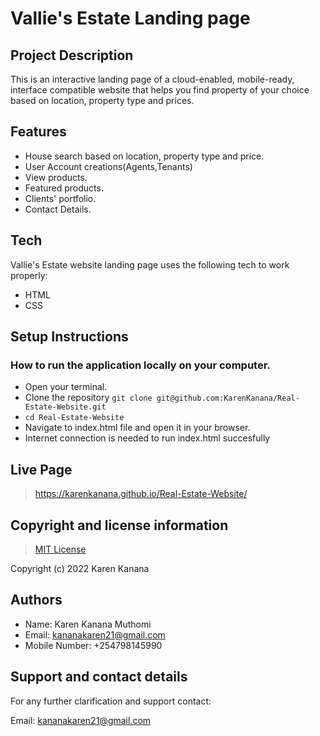 # Vallie's Estate Landing page

## Project Description
This is an interactive landing page of a cloud-enabled, mobile-ready, interface compatible website that helps you find property of your choice based on location, property type and prices.


## Features

- House search based on location, property type and price.
- User Account creations(Agents,Tenants)
- View products.
- Featured products.
- Clients' portfolio.
- Contact Details.


## Tech

Vallie's Estate website landing page  uses the following tech to work properly:

- HTML
- CSS


## Setup Instructions

### How to run the application locally on your computer.
- Open your terminal.
- Clone the repository `git clone git@github.com:KarenKanana/Real-Estate-Website.git`
- `cd Real-Estate-Website`
- Navigate to index.html file and open it in your browser.
- Internet connection is needed to run index.html succesfully


## Live Page
> https://karenkanana.github.io/Real-Estate-Website/ 


## Copyright and license information
>[MIT License](https://github.com/KarenKanana/Real-Estate-Website/blob/master/license)

Copyright (c) 2022 Karen Kanana


## Authors
- Name: Karen Kanana Muthomi
- Email: kananakaren21@gmail.com
- Mobile Number: +254798145990


## Support and contact details
For any further clarification and support contact:

Email: kananakaren21@gmail.com 






